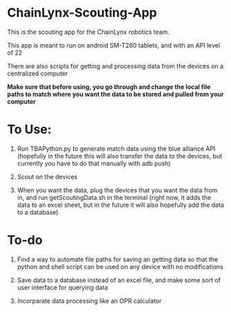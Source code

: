 # ChainLynx-Scouting-App

This is the scouting app for the ChainLynx robotics team.

This app is meant to run on android SM-T280 tablets, and with an API level of 22

There are also scripts for getting and processing data from the devices on a centralized computer

**Make sure that before using, you go through and change the local file paths to match where you want the data to be stored and pulled from your computer**


# To Use:

1. Run TBAPython.py to generate match data using the blue alliance API (hopefully in the future this will also transfer the data to the devices, but currently you have to do that manually with adb push)

2. Scout on the devices

3. When you want the data, plug the devices that you want the data from in, and run getScoutingData.sh in the terminal (right now, it adds the data to an excel sheet, but in the future it will also hopefully add the data to a database)

# To-do

1. Find a way to automate file paths for saving an getting data so that the python and shell script can be used on any device with no modifications

2. Save data to a database instead of an excel file, and make some sort of user interface for querying data

3. Incorparate data processing like an OPR calculator
